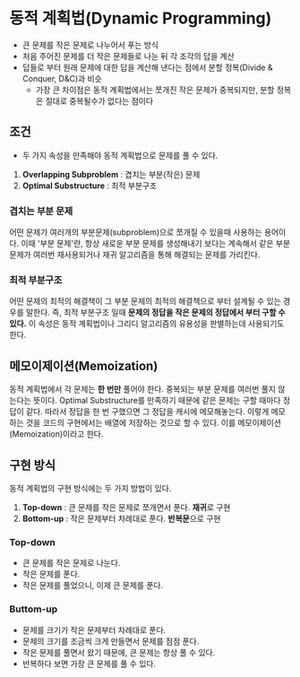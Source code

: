 # 동적 계획법(Dynamic Programming)

- 큰 문제를 작은 문제로 나누어서 푸는 방식
- 처음 주어진 문제를 더 작은 문제들로 나눈 뒤 각 조각의 답을 계산
- 답들로 부터 원래 문제에 대한 답을 계산해 낸다는 점에서 분할 정복(Divide & Conquer, D&C)과 비슷
    - 가장 큰 차이점은 동적 계획법에서는 쪼개진 작은 문제가 중복되지만, 분할 정복은 절대로 중복될수가 없다는 점이다


## 조건

- 두 가지 속성을 만족해야 동적 계획법으로 문제를 풀 수 있다.
1. **Overlapping Subproblem** : 겹치는 부분(작은) 문제
2. **Optimal Substructure** : 최적 부분구조

### 겹치는 부분 문제

어떤 문제가 여러개의 부분문제(subproblem)으로 쪼개질 수 있을때 사용하는 용어이다. 이때 '부분 문제'란, 항상 새로운 부분 문제를 생성해내기 보다는 계속해서 같은 부분 문제가 여러번 재사용되거나 재귀 알고리즘을 통해 해결되는 문제를 가리킨다.

### **최적 부분구조**

어떤 문제의 최적의 해결책이 그 부분 문제의 최적의 해결책으로 부터 설계될 수 있는 경우를 말한다. 즉, 최적 부분구조 일때 **문제의 정답을 작은 문제의 정답에서 부터 구할 수 있다.** 이 속성은 동적 계획법이나 그리디 알고리즘의 유용성을 판별하는데 사용되기도 한다.

## 메모이제이션(Memoization)

동적 계획법에서 각 문제는 **한 번만** 풀어야 한다. 중복되는 부분 문제를 여러번 풀지 않는다는 뜻이다. Optimal Substructure를 만족하기 때문에 같은 문제는 구할 때마다 정답이 같다. 따라서 정답을 한 번 구했으면 그 정답을 캐시에 메모해놓는다. 이렇게 메모하는 것을 코드의 구현에서는 배열에 저장하는 것으로 할 수 있다. 이를 메모이제이션(Memoization)이라고 한다.

## 구현 방식

동적 계획법의 구현 방식에는 두 가지 방법이 있다.

1. **Top-down** : 큰 문제를 작은 문제로 쪼개면서 푼다. **재귀**로 구현
2. **Bottom-up** : 작은 문제부터 차례대로 푼다. **반복문**으로 구현

### Top-down

- 큰 문제를 작은 문제로 나눈다.
- 작은 문제를 푼다.
- 작은 문제를 풀었으니, 이제 큰 문제를 푼다.

### Buttom-up

- 문제를 크기가 작은 문제부터 차례대로 푼다.
- 문제의 크기를 조금씩 크게 만들면서 문제를 점점 푼다.
- 작은 문제를 풀면서 왔기 때문에, 큰 문제는 항상 풀 수 있다.
- 반복하다 보면 가장 큰 문제를 풀 수 있다.
